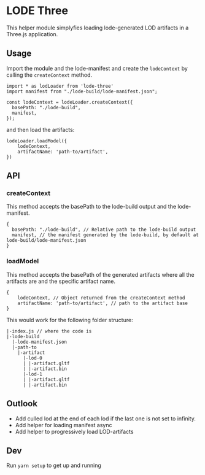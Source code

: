 # LODE Three
This helper module simplyfies loading lode-generated LOD artifacts in a Three.js application.

## Usage

Import the module and the lode-manifest and create the `lodeContext` by calling the `createContext` method.

```
import * as lodLoader from 'lode-three'
import manifest from "./lode-build/lode-manifest.json";

const lodeContext = lodeLoader.createContext({
  basePath: "./lode-build",
  manifest,
});
```

and then load the artifacts:

```
lodeLoader.loadModel({
    lodeContext,
    artifactName: 'path-to/artifact',
})
```

## API

### createContext
This method accepts the basePath to the lode-build output and the lode-manifest.
```
{
  basePath: "./lode-build", // Relative path to the lode-build output
  manifest, // the manifest generated by the lode-build, by default at lode-build/lode-manifest.json
}
```
### loadModel
This method accepts the basePath of the generated artifacts where all the artifacts are and the specific artifact name.
```
{
    lodeContext, // Object returned from the createContext method
    artifactName: 'path-to/artifact', // path to the artifact base
}
```
This would work for the following folder structure:
```
|-index.js // where the code is
|-lode-build
  |-lode-manifest.json
  |-path-to
    |-artifact
      |-lod-0
      | |-artifact.gltf
      | |-artifact.bin
      |-lod-1
      | |-artifact.gltf
      | |-artifact.bin

```

## Outlook

- Add culled lod at the end of each lod if the last one is not set to infinity.
- Add helper for loading manifest async
- Add helper to progressively load LOD-artifacts

## Dev

Run `yarn setup` to get up and running